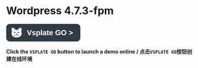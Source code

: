 # Wordpress 4.7.3-fpm

<a href="https://www.vsplate.com/?docker-compose=https://github.com/vsplate/dcenvs/wordpress/4.7.3-fpm"><img alt="VSPLATE GO" src="https://raw.githubusercontent.com/vsplate/images/master/vsgo_btn.png" width="200px"></a>

**Click the `VSPLATE GO` button to launch a demo online / 点击`VSPLATE GO`按钮创建在线环境**